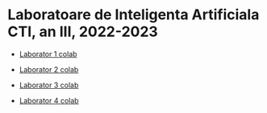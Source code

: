 # Laboratoare de Inteligenta Artificiala CTI, an III, 2022-2023

- [Laborator 1 colab](https://colab.research.google.com/drive/1pxepMv2WlG9hnSkoG32ksU_UO-KlS4Eq?usp=sharing)

- [Laborator 2 colab](https://colab.research.google.com/drive/15H7hUY7Xs44xJybnWO02sLHlyhOFFxSk)

- [Laborator 3 colab](https://colab.research.google.com/drive/1emtT_r7I5bOhfXt7BFWH15d5jrhJ0w3W#scrollTo=KjprORTeyZNT)

- [Laborator 4 colab](https://colab.research.google.com/drive/1a8o2nvOp3u_239yKyUjL-aZqv-Mfig8Z?usp=sharing)


